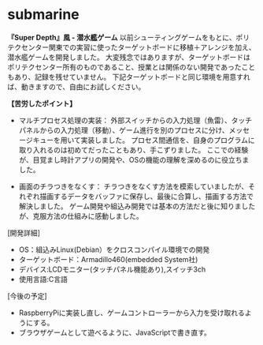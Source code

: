 # submarine

**『Super Depth』風 - 潜水艦ゲーム**
以前シューティングゲームをもとに、ポリテクセンター関東での実習に使ったターゲットボードに移植＋アレンジを加え、
潜水艦ゲームを開発しました。
大変残念ではありますが、ターゲットボードはポリテクセンター所有のものであること、授業とは関係のない開発であったこともあり、記録を残せていません。
下記ターゲットボードと同じ環境を用意すれば、動きますので、自由にお試しください。

**【苦労したポイント】**
- マルチプロセス処理の実装：
外部スイッチからの入力処理（魚雷）、タッチパネルからの入力処理（移動）、ゲーム進行を別のプロセスに分け、メッセージキューを用いて実装しました。
プロセス間通信を、自身のプログラムに取り入れるのは初めてだったこともあり、手こずりました。
ここでの経験が、目覚まし時計アプリの開発や、OSの機能の理解を深めるのに役立ちました。

- 画面のチラつきをなくす：
チラつきをなくす方法を模索していましたが、それぞれ描画するデータをバッファに保存し、最後に合算し、描画する方法で解決しました。
ゲーム開発や組込み開発では基本の方法だと後に知りましたが、克服方法の仕組みに感動しました。

[開発詳細]
- OS：組込みLinux(Debian）をクロスコンパイル環境での開発
- ターゲットボード：Armadillo460(embedded System社)
- デバイス:LCDモニター(タッチパネル機能あり),スイッチ3ch
- 使用言語:C言語

[今後の予定]
- RaspberryPiに実装し直し、ゲームコントローラーから入力を受け取れるようにする。
- ブラウザゲームとして遊べるように、JavaScriptで書き直す。
